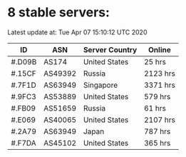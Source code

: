 # 8 stable servers:

Latest update at: Tue Apr 07 15:10:12 UTC 2020

| ID | ASN | Server Country | Online |
| -- | --- | -------------- | ------ |
| #.D09B | AS174 | United States | 25 hrs |
| #.15CF | AS49392 | Russia | 2123 hrs |
| #.7F1D | AS63949 | Singapore | 3371 hrs |
| #.9FC3 | AS53889 | United States | 579 hrs |
| #.FB09 | AS51659 | Russia | 61 hrs |
| #.E069 | AS40065 | United States | 2107 hrs |
| #.2A79 | AS63949 | Japan | 787 hrs |
| #.F7DA | AS45102 | United States | 365 hrs |

